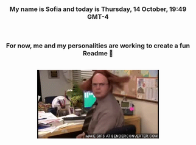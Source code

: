 


<div align="center">
<h3 >My name is Sofia and today is Thursday, 14 October, 19:49 GMT-4</h3><br>
<h3 >For now, me and my personalities are working to create a fun Readme 👋
</h3><br>
<img src='img/dwight.gif' alt='working...'/>
</div>

